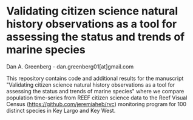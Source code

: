 # Validating citizen science natural history observations as a tool for assessing the status and trends of marine species

Dan A. Greenberg - dan.greenberg01[at]gmail.com

This repository contains code and additional results for the manuscript "Validating citizen science natural history observations as a tool for assessing the status and trends of marine species" where we compare population time-series from REEF citizen science data to the Reef Visual Census (https://github.com/jeremiaheb/rvc) monitoring program for 100 distinct species in Key Largo and Key West.
